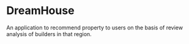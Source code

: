 # DreamHouse

An application to recommend property to users on the basis of review analysis of builders in that region.
